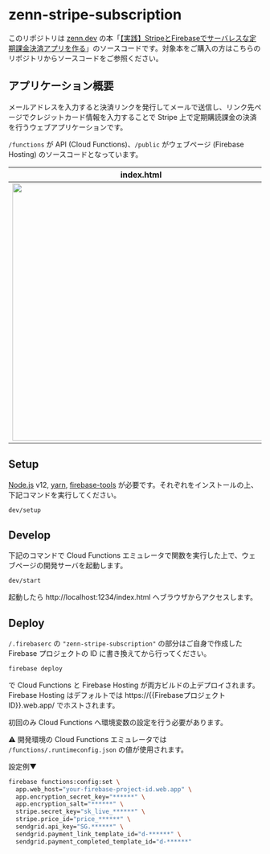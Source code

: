 # zenn-stripe-subscription

このリポジトリは [zenn.dev](https://zenn.dev/) の本「[【実践】StripeとFirebaseでサーバレスな定期課金決済アプリを作る](https://zenn.dev/morishin/books/182b222a7d7095509f62)」のソースコードです。対象本をご購入の方はこちらのリポジトリからソースコードをご参照ください。

## アプリケーション概要

メールアドレスを入力すると決済リンクを発行してメールで送信し、リンク先ページでクレジットカード情報を入力することで Stripe 上で定期購読課金の決済を行うウェブアプリケーションです。

`/functions` が API (Cloud Functions)、`/public` がウェブページ (Firebase Hosting) のソースコードとなっています。

index.html | payment.html
---- | ----
<img src="https://user-images.githubusercontent.com/1413408/95308090-679eba80-08c4-11eb-99ce-75b5b3a5657d.png" width="512"/> | <img src="https://user-images.githubusercontent.com/1413408/95308101-6a011480-08c4-11eb-882d-44088dfe3196.png" width="512"/>

## Setup

[Node.js](https://nodejs.org/ja/) v12, [yarn](https://classic.yarnpkg.com/ja/docs/install#mac-stable), [firebase-tools](https://github.com/firebase/firebase-tools) が必要です。それぞれをインストールの上、下記コマンドを実行してください。

```sh
dev/setup
```

## Develop

下記のコマンドで Cloud Functions エミュレータで関数を実行した上で、ウェブページの開発サーバを起動します。

```sh
dev/start
```

起動したら http://localhost:1234/index.html へブラウザからアクセスします。

## Deploy

`/.firebaserc` の `"zenn-stripe-subscription"` の部分はご自身で作成した Firebase プロジェクトの ID に書き換えてから行ってください。

```sh
firebase deploy
```

で Cloud Functions と Firebase Hosting が両方ビルドの上デプロイされます。
Firebase Hosting はデフォルトでは https://{{FirebaseプロジェクトID}}.web.app/ でホストされます。

初回のみ Cloud Functions へ環境変数の設定を行う必要があります。

⚠️ 開発環境の Cloud Functions エミュレータでは `/functions/.runtimeconfig.json` の値が使用されます。

設定例▼

```sh
firebase functions:config:set \
  app.web_host="your-firebase-project-id.web.app" \
  app.encryption_secret_key="******" \
  app.encryption_salt="******" \
  stripe.secret_key="sk_live_******" \
  stripe.price_id="price_******" \
  sendgrid.api_key="SG.******" \
  sendgrid.payment_link_template_id="d-******" \
  sendgrid.payment_completed_template_id="d-******"
```
